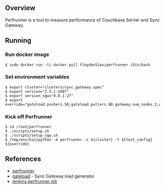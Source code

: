 
## Overview

Perfrunner is a tool to measure performance of Couchbase Server and Sync Gateway.

## Running

### Run docker image

```
$ sudo docker run -ti docker pull tleyden5iwx/perfrunner /bin/bash
```

### Set environment variables

```
$ export cluster="clusters/sync_gateway.spec"
$ export version="2.5.1-1087"
$ export version_sgw="0.0.1-27"
$ export override="gateload.pushers.50,gateload.pullers.80,gateway.num_nodes.2,gateway.profiling_freq.500,gateload.run_time.300"
```

### Kick off Perfrunner

```
$ cd /root/perfrunner
$ ./scripts/setup.sh
$ ./scripts/setup_sgw.sh
$ /tmp/env/bin/python -m perfrunner -c ${cluster} -t ${test_config} ${override}
```

## References

* [perfrunner](https://github.com/couchbaselabs/perfrunner)
* [gateload](https://github.com/couchbaselabs/gateload) - Sync Gateway load generator
* [jenkins perfrunner job](http://ci.sc.couchbase.com/view/sync%20gateway/job/cen006-p0-cbsgw-real-perf/)